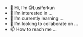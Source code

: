 - 👋 Hi, I’m @Lusiferkun
- 👀 I’m interested in ...
- 🌱 I’m currently learning ...
- 💞️ I’m looking to collaborate on ...
- 📫 How to reach me ...

<!---
Lusiferkun/Lusiferkun is a ✨ special ✨ repository because its `README.md` (this file) appears on your GitHub profile.
You can click the Preview link to take a look at your changes.
--->
